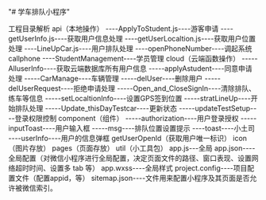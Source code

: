 "# 学车排队小程序"

工程目录解析
   api（本地操作）
   ----ApplyToStudent.js----游客申请
   ----getUserInfo.js----获取用户信息处理
   ----getUserLocaltion.js----获取用户位置处理
   ----LineUpCar.js----用户排队处理
   ----openPhoneNumber----调起系统callphone
   ----StudentManagement----学员管理
   cloud（云端函数操作）
   -----AlluserInfo----获取云端数据库所有用户信息
   -----applyAstudent----同意申请处理
   -----CarManage----车辆管理
   -----delUser----删除用户
   -----delUserRequest----拒绝申请处理
   -----Open_and_CloseSignIn----清除排队、练车等信息
   -----setLocaltionInfo----设置GPS签到位置
   -----stratLineUp----开始排队处理
   -----Update_thisDayTestcar----更新状态
   -----updateTestSetup----登录权限控制
   component（组件）
   -----authorization----用户登录授权
   -----inputToast----用户输入框
   -----msg----排队位置设置提示
   ----toast----小土司
   ----userInfo----用户的信息弹框
   getUserOpenId（获取用户唯一标识）
   icon（图片存放）
   pages（页面存放）
   util（小工具包）
   app.js---全局
   app.json----全局配置（对微信小程序进行全局配置，决定页面文件的路径、窗口表现、设置网络超时时间、设置多 tab 等）
   app.wxss----全局样式
   project.config----项目配置文件（配置appid，等）
   sitemap.json----文件用来配置小程序及其页面是否允许被微信索引。